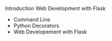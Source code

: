Introduction Web Development with Flask
* Command Line
* Python Decorators
* Web Developement with Flask
